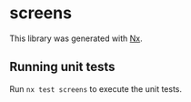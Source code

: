 # screens

This library was generated with [Nx](https://nx.dev).

## Running unit tests

Run `nx test screens` to execute the unit tests.
